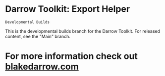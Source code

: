 # Darrow Toolkit: Export Helper
	Developmental Builds
This is the developmental builds branch for the Darrow Toolkit. For released content, see the "Main" branch. 

# For more information check out [blakedarrow.com](http://blakedarrow.com)
